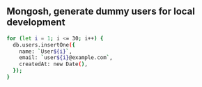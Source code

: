 ## Mongosh, generate dummy users for local development
```bash
for (let i = 1; i <= 30; i++) {
  db.users.insertOne({
    name: `User${i}`,
    email: `user${i}@example.com`,
    createdAt: new Date(),
  });
}
```